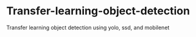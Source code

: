 # Transfer-learning-object-detection
Transfer learning object detection using yolo, ssd, and mobilenet
